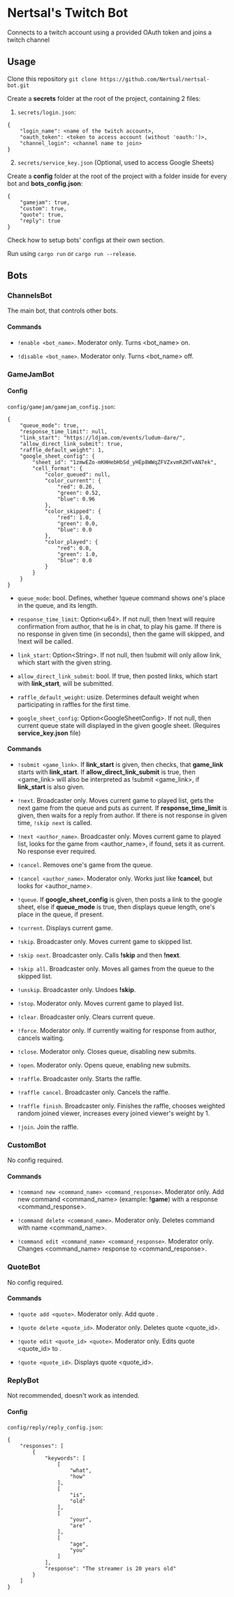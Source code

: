 # Nertsal's Twitch Bot

Connects to a twitch account using a provided OAuth token and joins a twitch channel

## Usage

Clone this repository `git clone https://github.com/Nertsal/nertsal-bot.git`

Create a **secrets** folder at the root of the project, containing 2 files:
1. `secrets/login.json`:
```
{
    "login_name": <name of the twitch account>,
    "oauth_token": <token to access account (without 'oauth:')>,
    "channel_login": <channel name to join>
}
```
2. `secrets/service_key.json` (Optional, used to access Google Sheets)

Create a **config** folder at the root of the project with a folder inside for every bot and **bots_config.json**:
```
{
    "gamejam": true,
    "custom": true,
    "quote": true,
    "reply": true
}
```

Check how to setup bots' configs at their own section.

Run using `cargo run` or `cargo run --release`.

## Bots

### **ChannelsBot**

The main bot, that controls other bots.

#### Commands

- `!enable <bot_name>`. Moderator only. Turns <bot_name> on.

- `!disable <bot_name>`. Moderator only. Turns <bot_name> off.

### **GameJamBot**

#### Config

`config/gamejam/gamejam_config.json`:
```
{
    "queue_mode": true,
    "response_time_limit": null,
    "link_start": "https://ldjam.com/events/ludum-dare/",
    "allow_direct_link_submit": true,
    "raffle_default_weight": 1,
    "google_sheet_config": {
        "sheet_id": "1zmwEZo-mKHHebHbSd_yHEp8WWqZFVZxvmRZHTvAN7ek",
        "cell_format": {
            "color_queued": null,
            "color_current": {
                "red": 0.26,
                "green": 0.52,
                "blue": 0.96
            },
            "color_skipped": {
                "red": 1.0,
                "green": 0.0,
                "blue": 0.0
            },
            "color_played": {
                "red": 0.0,
                "green": 1.0,
                "blue": 0.0
            }
        }
    }
}
```

- `queue_mode`: bool. Defines, whether !queue command shows one's place in the queue, and its length.

- `response_time_limit`: Option\<u64\>. If not null, then !next will require confirmation from author, that he is in chat, to play his game. If there is no response in given time (in seconds), then the game will skipped, and !next will be called.

- `link_start`: Option\<String\>. If not null, then !submit will only allow link, which start with the given string.

- `allow_direct_link_submit`: bool. If true, then posted links, which start with **link_start**, will be submitted.

- `raffle_default_weight`: usize. Determines default weight when participating in raffles for the first time.

- `google_sheet_config`: Option\<GoogleSheetConfig\>. If not null, then current queue state will displayed in the given google sheet. (Requires **service_key.json** file)

#### Commands

- `!submit <game_link>`. If **link_start** is given, then checks, that **game_link** starts with **link_start**. If **allow_direct_link_submit** is true, then <game_link> will also be interpreted as !submit <game_link>, if **link_start** is also given.

- `!next`. Broadcaster only. Moves current game to played list, gets the next game from the queue and puts as current. If **response_time_limit** is given, then waits for a reply from author. If there is not response in given time, `!skip next` is called.

- `!next <author_name>`. Broadcaster only. Moves current game to played list, looks for the game from <author_name>, if found, sets it as current. No response ever required.

- `!cancel`. Removes one's game from the queue.

- `!cancel <author_name>`. Moderator only. Works just like **!cancel**, but looks for <author_name>.

- `!queue`. If **google_sheet_config** is given, then posts a link to the google sheet, else if **queue_mode** is true, then displays queue length, one's place in the queue, if present.

- `!current`. Displays current game.

- `!skip`. Broadcaster only. Moves current game to skipped list.

- `!skip next`. Broadcaster only. Calls **!skip** and then **!next**.

- `!skip all`. Broadcaster only. Moves all games from the queue to the skipped list.

- `!unskip`. Broadcaster only. Undoes **!skip**.

- `!stop`. Moderator only. Moves current game to played list.

- `!clear`. Broadcaster only. Clears current queue.

- `!force`. Moderator only. If currently waiting for response from author, cancels waiting.

- `!close`. Moderator only. Closes queue, disabling new submits.

- `!open`. Moderator only. Opens queue, enabling new submits.

- `!raffle`. Broadcaster only. Starts the raffle.

- `!raffle cancel`. Broadcaster only. Cancels the raffle.

- `!raffle finish`. Broadcaster only. Finishes the raffle, chooses weighted random joined viewer, increases every joined viewer's weight by 1.

- `!join`. Join the raffle.

### **CustomBot**

No config required.

#### Commands

- `!command new <command_name> <command_response>`. Moderator only. Add new command <command_name> (example: **!game**) with a response <command_response>.

- `!command delete <command_name>`. Moderator only. Deletes command with name <command_name>.

- `!command edit <command_name> <command_response>`. Moderator only. Changes <command_name> response to <command_response>.

### **QuoteBot**

No config required.

#### Commands

- `!quote add <quote>`. Moderator only. Add quote <quote>.

- `!quote delete <quote_id>`. Moderator only. Deletes quote <quote_id>.

- `!quote edit <quote_id> <quote>`. Moderator only. Edits quote <quote_id> to <quote>.

- `!quote <quote_id>`. Displays quote <quote_id>.

### **ReplyBot**

Not recommended, doesn't work as intended.

#### Config

`config/reply/reply_config.json`:
```
{
    "responses": [
        {
            "keywords": [
                [
                    "what",
                    "how"
                ],
                [
                    "is",
                    "old"
                ],
                [
                    "your",
                    "are"
                ],
                [
                    "age",
                    "you"
                ]
            ],
            "response": "The streamer is 20 years old"
        }
    ]
}
```
